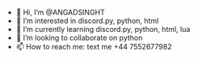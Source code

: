 - 👋 Hi, I’m @ANGADSINGHT
- 👀 I’m interested in discord.py, python, html
- 🌱 I’m currently learning discord.py, python, html, lua
- 💞️ I’m looking to collaborate on python
- 📫 How to reach me: text me +44 7552677982

<!---
ANGADSINGHT/ANGADSINGHT is a ✨ special ✨ repository because its `README.md` (this file) appears on your GitHub profile.
You can click the Preview link to take a look at your changes.
--->
